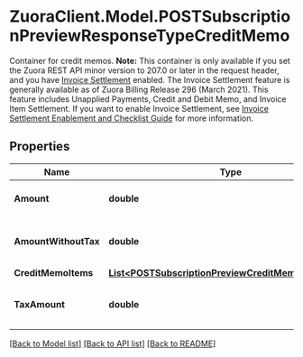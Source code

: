 # ZuoraClient.Model.POSTSubscriptionPreviewResponseTypeCreditMemo
 Container for credit memos.  **Note:** This container is only available if you set the Zuora REST API minor version to 207.0 or later in the request header, and you have  [Invoice Settlement](https://knowledgecenter.zuora.com/Billing/Billing_and_Payments/Invoice_Settlement) enabled. The Invoice Settlement feature is generally available as of Zuora Billing Release 296 (March 2021). This feature includes Unapplied Payments, Credit and Debit Memo, and Invoice Item Settlement. If you want to enable Invoice Settlement, see [Invoice Settlement Enablement and Checklist Guide](https://knowledgecenter.zuora.com/Billing/Billing_and_Payments/Invoice_Settlement/Invoice_Settlement_Migration_Checklist_and_Guide) for more information.  

## Properties

Name | Type | Description | Notes
------------ | ------------- | ------------- | -------------
**Amount** | **double** | Credit memo amount. | [optional] 
**AmountWithoutTax** | **double** | Credit memo amount minus tax. | [optional] 
**CreditMemoItems** | [**List&lt;POSTSubscriptionPreviewCreditMemoItemsType&gt;**](POSTSubscriptionPreviewCreditMemoItemsType.md) |  | [optional] 
**TaxAmount** | **double** | Tax amount on the credit memo. | [optional] 

[[Back to Model list]](../README.md#documentation-for-models) [[Back to API list]](../README.md#documentation-for-api-endpoints) [[Back to README]](../README.md)

